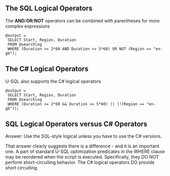 

## The SQL Logical Operators

The **AND**/**OR**/**NOT** operators can be combined with parentheses for more complex expressions

```
@output =
 SELECT Start, Region, Duration
 FROM @searchlog
 WHERE (Duration >= 2*60 AND Duration <= 5*60) OR NOT (Region == "en-gb");
```

## The C\# Logical Operators

U-SQL also supports the C\# logical operators

```
@output =
 SELECT Start, Region, Duration
 FROM @searchlog
 WHERE (Duration >= 2*60 && Duration <= 5*60) || (!(Region == "en-gb"));
```

## SQL Logical Operators versus C\# Operators

Answer: Use the SQL-style logical unless you have to use the C\# versions.

That answer clearly suggests there is a difference - and it is an important one. A part of standard U-SQL optimization predicates in the WHERE clause may be reordered when the script is executed. Specifically, they DO NOT perform short-circuiting behavior. The C\# logical operators DO provide short circuiting. 





